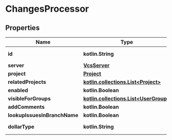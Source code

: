 
# ChangesProcessor

## Properties
Name | Type | Description | Notes
------------ | ------------- | ------------- | -------------
**id** | **kotlin.String** |  |  [optional] [readonly]
**server** | [**VcsServer**](VcsServer.md) |  |  [optional]
**project** | [**Project**](Project.md) |  |  [optional]
**relatedProjects** | [**kotlin.collections.List&lt;Project&gt;**](Project.md) |  |  [optional]
**enabled** | **kotlin.Boolean** |  |  [optional]
**visibleForGroups** | [**kotlin.collections.List&lt;UserGroup&gt;**](UserGroup.md) |  |  [optional]
**addComments** | **kotlin.Boolean** |  |  [optional]
**lookupIssuesInBranchName** | **kotlin.Boolean** |  |  [optional]
**dollarType** | **kotlin.String** |  |  [optional] [readonly]



